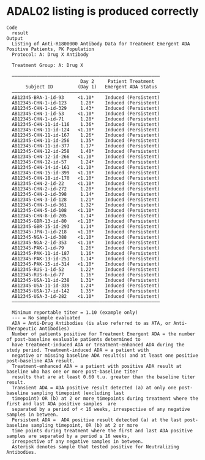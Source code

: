 # ADAL02 listing is produced correctly

    Code
      result
    Output
      Listing of Anti-R1800000 Antibody Data for Treatment Emergent ADA Positive Patients, PK Population
      Protocol: A: Drug X Antibody
      
      Treatment Group: A: Drug X
      
      ——————————————————————————————————————————————————————
                               Day 2     Patient Treatment  
           Subject ID         (Day 1)   Emergent ADA Status 
      ——————————————————————————————————————————————————————
      AB12345-BRA-1-id-93     <1.10*    Induced (Persistent)
      AB12345-CHN-1-id-123     1.28*    Induced (Persistent)
      AB12345-CHN-1-id-329     1.43*    Induced (Persistent)
      AB12345-CHN-1-id-53     <1.10*    Induced (Persistent)
      AB12345-CHN-1-id-71      1.28*    Induced (Persistent)
      AB12345-CHN-11-id-116    1.36*    Induced (Persistent)
      AB12345-CHN-11-id-124   <1.10*    Induced (Persistent)
      AB12345-CHN-11-id-167    1.26*    Induced (Persistent)
      AB12345-CHN-11-id-256    1.35*    Induced (Persistent)
      AB12345-CHN-11-id-377    1.17*    Induced (Persistent)
      AB12345-CHN-12-id-258    1.40*    Induced (Persistent)
      AB12345-CHN-12-id-266   <1.10*    Induced (Persistent)
      AB12345-CHN-12-id-57     1.24*    Induced (Persistent)
      AB12345-CHN-14-id-161   <1.10*    Induced (Persistent)
      AB12345-CHN-15-id-399   <1.10*    Induced (Persistent)
      AB12345-CHN-18-id-170   <1.10*    Induced (Persistent)
      AB12345-CHN-2-id-22     <1.10*    Induced (Persistent)
      AB12345-CHN-2-id-272     1.20*    Induced (Persistent)
      AB12345-CHN-2-id-398     1.14*    Induced (Persistent)
      AB12345-CHN-3-id-128     1.21*    Induced (Persistent)
      AB12345-CHN-3-id-361     1.32*    Induced (Persistent)
      AB12345-CHN-5-id-108    <1.10*    Induced (Persistent)
      AB12345-CHN-8-id-205     1.14*    Induced (Persistent)
      AB12345-GBR-13-id-80    <1.10*    Induced (Persistent)
      AB12345-GBR-15-id-293    1.14*    Induced (Persistent)
      AB12345-JPN-1-id-218    <1.10*    Induced (Persistent)
      AB12345-NGA-1-id-388    <1.10*    Induced (Persistent)
      AB12345-NGA-2-id-353    <1.10*    Induced (Persistent)
      AB12345-PAK-1-id-79      1.26*    Induced (Persistent)
      AB12345-PAK-11-id-187    1.16*    Induced (Persistent)
      AB12345-PAK-13-id-251    1.14*    Induced (Persistent)
      AB12345-PAK-15-id-314   <1.10*    Induced (Persistent)
      AB12345-RUS-1-id-52      1.22*    Induced (Persistent)
      AB12345-RUS-6-id-77      1.16*    Induced (Persistent)
      AB12345-USA-11-id-238    1.31*    Induced (Persistent)
      AB12345-USA-11-id-339    1.24*    Induced (Persistent)
      AB12345-USA-17-id-142    1.35*    Induced (Persistent)
      AB12345-USA-3-id-282    <1.10*    Induced (Persistent)
      ——————————————————————————————————————————————————————
      
      Minimum reportable titer = 1.10 (example only)
      --- = No sample evaluated
      ADA = Anti-Drug Antibodies (is also referred to as ATA, or Anti-Therapeutic Antibodies)
      Number of patients positive for Treatment Emergent ADA = the number of post-baseline evaluable patients determined to
      have treatment-induced ADA or treatment-enhanced ADA during the study period. Treatment-induced ADA = a patient with
      negative or missing baseline ADA result(s) and at least one positive post-baseline ADA result.
      Treatment-enhanced ADA = a patient with positive ADA result at baseline who has one or more post-baseline titer
      results that are at least 0.60 t.u. greater than the baseline titer result.
      Transient ADA = ADA positive result detected (a) at only one post-baseline sampling timepoint (excluding last
      timepoint) OR (b) at 2 or more timepoints during treatment where the first and last ADA positive samples  are
      separated by a period of < 16 weeks, irrespective of any negative samples in between.
      Persistent ADA =  ADA positive result detected (a) at the last post-baseline sampling timepoint, OR (b) at 2 or more
      time points during treatment where the first and last ADA positive samples are separated by a period ≥ 16 weeks,
      irrespective of any negative samples in between.
      Asterisk denotes sample that tested positive for Neutralizing Antibodies.

